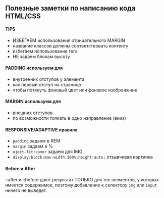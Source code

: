## Полезные заметки по написанию кода HTML/CSS 

#### TIPS
- ИЗБЕГАЕМ использования отрицательного MARGIN
- название классов должны соответствовать контенту
- избегаем использование тега <br> 
- НЕ задаем блокам высоту

#### PADDING используем для 
- внутренних отступов у элемента
- как первый отступ на странице
- чтобы потянуть фоновый цвет или фоновое изображение 

#### MARGIN используем для
- внешних отступов
- по возможности толкать в одно направление (вниз) 

#### RESPONSIVE/ADAPTIVE правила
- `padding` задаем в REM
- `margin` задаем в %
- `oject-fit:cover` задаем для IMG
-  `display:block;max-width:100%;height:auto;` отзывчивая картинка

#### Before и After
::after и ::before дают результат ТОЛЬКО для тех элементов, у которых имеется содержимое, поэтому добавление к селектору `img` или `input` ничего не выведет.
